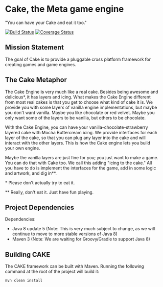 # Cake, the Meta game engine #
"You can have your Cake and eat it too."

[![Build Status](https://travis-ci.org/metacake/core.png?branch=dev)](https://travis-ci.org/metacake/core)
[![Coverage Status](https://coveralls.io/repos/metacake/core/badge.png?branch=dev)](https://coveralls.io/r/metacake/core?branch=dev)

## Mission Statement ##
The goal of Cake is to provide a pluggable cross platform framework for creating games and game engines.

## The Cake Metaphor ##
The Cake Engine is very much like a real cake. Besides being awesome and delicious&#42;, it has layers and icing. What makes the Cake Engine different from most real cakes is that you get to choose what kind of cake it is. We provide you with some layers of vanilla engine implementations, but maybe you don't want vanilla. Maybe you like chocolate or red velvet. Maybe you only want some of the layers to be vanilla, but others to be chocolate.
 
With the Cake Engine, you can have your vanilla-chocolate-strawberry layered cake with Mocha Buttercream icing. We provide interfaces for each layer of the cake, so that you can plug any layer into the cake and will interact with the other layers. This is how the Cake engine lets you build your own engine. 

Maybe the vanilla layers are just fine for you; you just want to make a game. You can do that with Cake too. We call this adding "icing to the cake." All you have to do is implement the interfaces for the game, add in some logic and artwork, and dig in&#42;&#42;.


&#42; Please don't actually try to eat it.

&#42;&#42; Really, don't eat it. Just have fun playing.

## Project Dependencies ##
Dependencies:
+ Java 8 update 5  (Note: This is very much subject to change, as we will continue to move to more stable versions of Java 8)
+ Maven 3 (Note: We are waiting for Groovy/Gradle to support Java 8)

## Building CAKE ##
The CAKE framework can be built with Maven. Running the following command at the root of the project will build it:
```
mvn clean install
```
